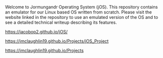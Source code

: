 Welcome to Jormungandr Operating System (jOS). This repository contains an emulator for our Linux based OS written from scratch. Please visit the website linked in the repository to use an emulated version of the OS and to see a detailed technical writeup describing its features.

https://jacobop2.github.io/jOS/

https://jmclaughlin19.github.io/Projects/jOS_Project

https://jmclaughlin19.github.io/Projects

